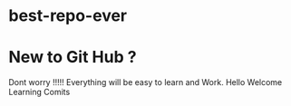 # best-repo-ever
# New to Git Hub ?
Dont worry !!!!! Everything will be easy to learn and Work.
Hello
Welcome
Learning Comits
